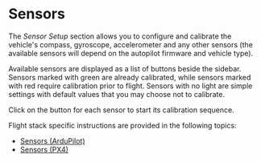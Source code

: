 # Sensors

The _Sensor Setup_ section allows you to configure and calibrate the vehicle's compass, gyroscope, accelerometer and any other sensors
(the available sensors will depend on the autopilot firmware and vehicle type).

Available sensors are displayed as a list of buttons beside the sidebar.
Sensors marked with green are already calibrated, while sensors marked with red require calibration prior to flight.
Sensors with no light are simple settings with default values that you may choose not to calibrate.

Click on the button for each sensor to start its calibration sequence.

Flight stack specific instructions are provided in the following topics:

- [Sensors (ArduPilot)](../setup_view/sensors_ardupilot.md)
- [Sensors (PX4)](../setup_view/sensors_px4.md)
